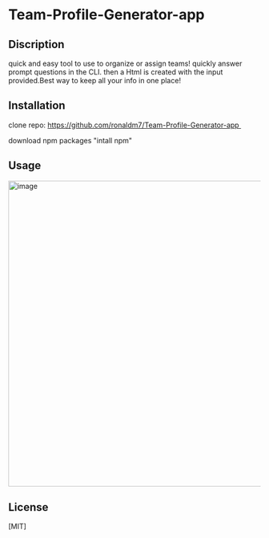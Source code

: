 # Team-Profile-Generator-app

## Discription
quick and easy tool to use to organize or assign teams! quickly answer prompt questions in the CLI. then a Html is created with the input provided.Best way to keep all your info in one place!

## Installation

clone repo:
https://github.com/ronaldm7/Team-Profile-Generator-app 

download npm packages
"intall npm"



## Usage

<img width="611" alt="image" src="https://user-images.githubusercontent.com/117128880/230984811-b0635bcc-4a34-4eb1-ac72-cc90a82f81f6.png">

## License

[MIT]
